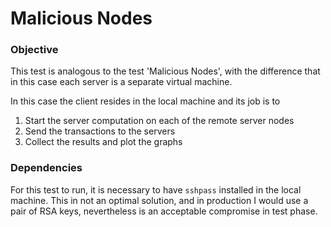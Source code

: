 # Malicious Nodes

### Objective

This test is analogous to the test 'Malicious Nodes', with the difference that in this case each server is a separate
virtual machine. 

In this case the client resides in the local machine and its  job is to
1) Start the server computation on each of the remote server nodes
2) Send the transactions to the servers
3) Collect the results and plot the graphs


### Dependencies

For this test to run, it is necessary to have `sshpass` installed in the local machine.
This in not an optimal solution, and in production I would use a pair of RSA keys, nevertheless is an acceptable
compromise in test phase.